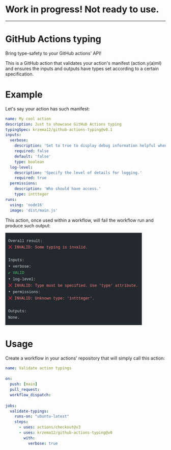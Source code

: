 # Work in progress! Not ready to use.

---

# GitHub Actions typing

Bring type-safety to your GitHub actions' API!

This is a GitHub action that validates your action's manifest (action.y(a)ml) and ensures the inputs and outputs have
types set according to a certain specification.

# Example

Let's say your action has such manifest:

```yaml
name: My cool action
description: Just to showcase GitHub Actions typing
typingSpec: krzema12/github-actions-typing@v0.1
inputs:
  verbose:
    description: 'Set to true to display debug information helpful when troubleshooting issues with this action.'
    required: false
    default: 'false'
    type: boolean
  log-level:
    description: 'Specify the level of details for logging.'
    required: true
  permissions:
    description: 'Who should have access.'
    type: inttteger
runs:
  using: 'node16'
  image: 'dist/main.js'
```

This action, once used within a workflow, will fail the workflow run and produce such output:

![Example output](docs/ExampleOutput.png)

# Usage

Create a workflow in your actions' repository that will simply call this action:

```yaml
name: Validate action typings

on:
  push: [main]
  pull_request:
  workflow_dispatch:

jobs:
  validate-typings:
    runs-on: "ubuntu-latest"
    steps:
      - uses: actions/checkout@v3
      - uses: krzema12/github-actions-typing@v0
        with:
          verbose: true
```
